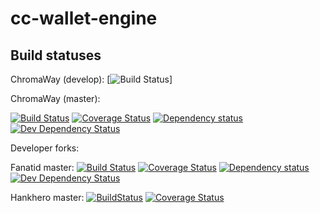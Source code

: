 # cc-wallet-engine

Build statuses
--------------
ChromaWay (develop):
[![Build Status](https://travis-ci.org/chromaway/cc-wallet-engine.svg?branch=develop)]

ChromaWay (master):

[![Build Status](https://travis-ci.org/chromaway/cc-wallet-engine.svg?branch=master)](https://travis-ci.org/chromaway/cc-wallet-engine) [![Coverage Status](https://coveralls.io/repos/chromaway/cc-wallet-engine/badge.png)](https://coveralls.io/r/chromaway/cc-wallet-engine) [![Dependency status](https://david-dm.org/chromaway/cc-wallet-engine/status.png)](https://david-dm.org/chromaway/cc-wallet-engine#info=dependencies&view=table) [![Dev Dependency Status](https://david-dm.org/chromaway/cc-wallet-engine/dev-status.png)](https://david-dm.org/chromaway/cc-wallet-engine#info=devDependencies&view=table)


Developer forks:

Fanatid master:
[![Build Status](https://travis-ci.org/fanatid/cc-wallet-engine.svg?branch=master)](https://travis-ci.org/fanatid/cc-wallet-engine) [![Coverage Status](https://coveralls.io/repos/fanatid/cc-wallet-engine/badge.png)](https://coveralls.io/r/fanatid/cc-wallet-engine) [![Dependency status](https://david-dm.org/fanatid/cc-wallet-engine/status.png)](https://david-dm.org/fanatid/cc-wallet-engine#info=dependencies&view=table) [![Dev Dependency Status](https://david-dm.org/fanatid/cc-wallet-engine/dev-status.png)](https://david-dm.org/fanatid/cc-wallet-engine#info=devDependencies&view=table)

Hankhero master:
[![BuildStatus](https://travis-ci.org/hankhero/cc-wallet-engine.svg?branch=master)](https://travis-ci.org/hankhero/cc-wallet-engine)
[![Coverage Status](https://coveralls.io/repos/hankhero/cc-wallet-engine/badge.png)](https://coveralls.io/r/hankhero/cc-wallet-engine)

